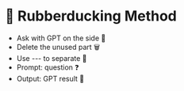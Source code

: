# 🦆 Rubberducking Method

- Ask with GPT on the side 🤖
- Delete the unused part 🗑️
- Use --- to separate 🛑
- Prompt: question ❓
- Output: GPT result 📄

